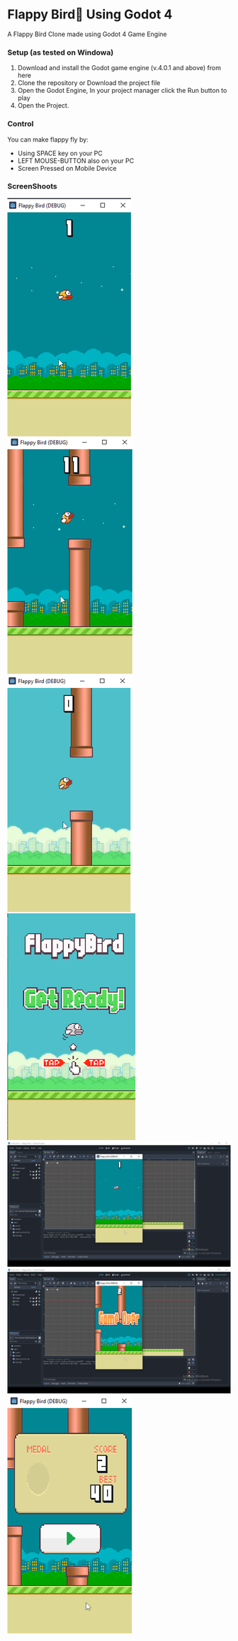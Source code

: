 # Flappy Bird🐤 Using Godot 4
A Flappy Bird Clone made using Godot 4 Game Engine

### Setup (as tested on Windowa)
<ol>
    <li>Download and install the Godot game engine (v.4.0.1 and above) from here</li>
    <li>Clone the repository or Download the project file</li>
    <li>Open the Godot Engine, In your project manager click the Run button to play</li>
    <li>Open the Project.</li>
</ol>

### Control
You can make flappy fly by:
* Using SPACE key on your PC
* LEFT MOUSE-BUTTON also on your PC
* Screen Pressed on Mobile Device

### ScreenShoots
![](./Screenshot%202023-06-11%2019-38-18.png)
![](./Screenshot%202023-06-11%2019-38-40.png)
![](./Screenshot%202023-06-11%2019-42-12.png)
![](./Screenshot%202023-06-11%20193249.png)
![](./Screenshot%202023-06-13%2000-06-43.png)
![](./Screenshot%202023-06-13%2000-06-49.png)
![](./Screenshot%202023-06-13%2000-06-51.png)
